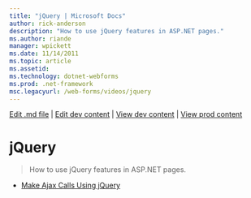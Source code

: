 ```yaml
---
title: "jQuery | Microsoft Docs"
author: rick-anderson
description: "How to use jQuery features in ASP.NET pages."
ms.author: riande
manager: wpickett
ms.date: 11/14/2011
ms.topic: article
ms.assetid: 
ms.technology: dotnet-webforms
ms.prod: .net-framework
msc.legacyurl: /web-forms/videos/jquery
---
```

[Edit .md file](C:\Projects\msc\dev\Msc.Www\Web.ASP\App_Data\github\web-forms\videos\index.md) | [Edit dev content](http://www.aspdev.net/umbraco#/content/content/edit/35805) | [View dev content](http://docs.aspdev.net/tutorials/web-forms/videos/jquery/index.html) | [View prod content](http://www.asp.net/web-forms/videos/jquery)

jQuery
====================
> How to use jQuery features in ASP.NET pages.


- [Make Ajax Calls Using jQuery](how-do-i-make-ajax-calls-using-jquery.md)